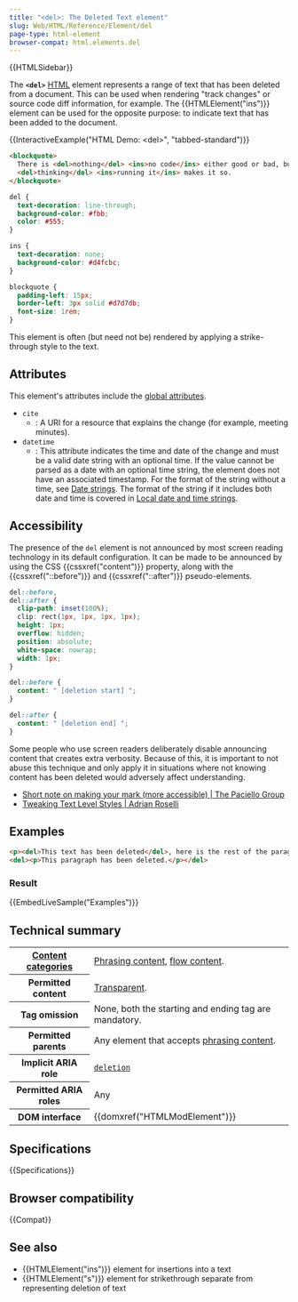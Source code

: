 ```yaml
---
title: "<del>: The Deleted Text element"
slug: Web/HTML/Reference/Element/del
page-type: html-element
browser-compat: html.elements.del
---
```


{{HTMLSidebar}}

The **`<del>`** [HTML](/en-US/docs/Web/HTML) element represents a range of text that has been deleted from a document. This can be used when rendering "track changes" or source code diff information, for example. The {{HTMLElement("ins")}} element can be used for the opposite purpose: to indicate text that has been added to the document.

{{InteractiveExample("HTML Demo: &lt;del&gt;", "tabbed-standard")}}

```html interactive-example
<blockquote>
  There is <del>nothing</del> <ins>no code</ins> either good or bad, but
  <del>thinking</del> <ins>running it</ins> makes it so.
</blockquote>
```

```css interactive-example
del {
  text-decoration: line-through;
  background-color: #fbb;
  color: #555;
}

ins {
  text-decoration: none;
  background-color: #d4fcbc;
}

blockquote {
  padding-left: 15px;
  border-left: 3px solid #d7d7db;
  font-size: 1rem;
}
```

This element is often (but need not be) rendered by applying a strike-through style to the text.

## Attributes

This element's attributes include the [global attributes](/en-US/docs/Web/HTML/Global_attributes).

- `cite`
  - : A URI for a resource that explains the change (for example, meeting minutes).
- `datetime`
  - : This attribute indicates the time and date of the change and must be a valid date string with an optional time. If the value cannot be parsed as a date with an optional time string, the element does not have an associated timestamp. For the format of the string without a time, see [Date strings](/en-US/docs/Web/HTML/Date_and_time_formats#date_strings). The format of the string if it includes both date and time is covered in [Local date and time strings](/en-US/docs/Web/HTML/Date_and_time_formats#local_date_and_time_strings).

## Accessibility

The presence of the `del` element is not announced by most screen reading technology in its default configuration. It can be made to be announced by using the CSS {{cssxref("content")}} property, along with the {{cssxref("::before")}} and {{cssxref("::after")}} pseudo-elements.

```css
del::before,
del::after {
  clip-path: inset(100%);
  clip: rect(1px, 1px, 1px, 1px);
  height: 1px;
  overflow: hidden;
  position: absolute;
  white-space: nowrap;
  width: 1px;
}

del::before {
  content: " [deletion start] ";
}

del::after {
  content: " [deletion end] ";
}
```

Some people who use screen readers deliberately disable announcing content that creates extra verbosity. Because of this, it is important to not abuse this technique and only apply it in situations where not knowing content has been deleted would adversely affect understanding.

- [Short note on making your mark (more accessible) | The Paciello Group](https://www.tpgi.com/short-note-on-making-your-mark-more-accessible/)
- [Tweaking Text Level Styles | Adrian Roselli](https://adrianroselli.com/2017/12/tweaking-text-level-styles.html)

## Examples

```html
<p><del>This text has been deleted</del>, here is the rest of the paragraph.</p>
<del><p>This paragraph has been deleted.</p></del>
```

### Result

{{EmbedLiveSample("Examples")}}

## Technical summary

<table class="properties">
  <tbody>
    <tr>
      <th scope="row">
        <a href="/en-US/docs/Web/HTML/Content_categories"
          >Content categories</a
        >
      </th>
      <td>
        <a href="/en-US/docs/Web/HTML/Content_categories#phrasing_content"
          >Phrasing content</a
        >,
        <a href="/en-US/docs/Web/HTML/Content_categories#flow_content"
          >flow content</a
        >.
      </td>
    </tr>
    <tr>
      <th scope="row">Permitted content</th>
      <td>
        <a
          href="/en-US/docs/Web/HTML/Content_categories#transparent_content_model"
          >Transparent</a
        >.
      </td>
    </tr>
    <tr>
      <th scope="row">Tag omission</th>
      <td>None, both the starting and ending tag are mandatory.</td>
    </tr>
    <tr>
      <th scope="row">Permitted parents</th>
      <td>
        Any element that accepts
        <a href="/en-US/docs/Web/HTML/Content_categories#phrasing_content"
          >phrasing content</a
        >.
      </td>
    </tr>
    <tr>
      <th scope="row">Implicit ARIA role</th>
      <td>
        <code
          ><a href="/en-US/docs/Web/Accessibility/ARIA/Reference/Roles/structural_roles#structural_roles_with_html_equivalents">deletion</a
          ></code
        >
      </td>
    </tr>
    <tr>
      <th scope="row">Permitted ARIA roles</th>
      <td>Any</td>
    </tr>
    <tr>
      <th scope="row">DOM interface</th>
      <td>{{domxref("HTMLModElement")}}</td>
    </tr>
  </tbody>
</table>

## Specifications

{{Specifications}}

## Browser compatibility

{{Compat}}

## See also

- {{HTMLElement("ins")}} element for insertions into a text
- {{HTMLElement("s")}} element for strikethrough separate from representing deletion of text
